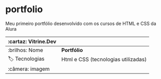 # portfolio
Meu primeiro portfólio desenvolvido com os cursos de HTML e CSS da Alura

| :cartaz: Vitrine.Dev | |
| ------------- | --- |
| :brilhos: Nome |**Portfólio**
| :label: Tecnologias | Html e CSS (tecnologias utilizadas)
| :câmera: imagem |
